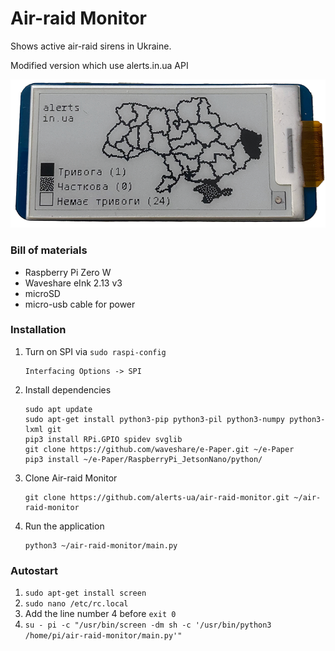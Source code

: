 # Air-raid Monitor

Shows active air-raid sirens in Ukraine.

Modified version which use alerts.in.ua API

![display](docs/display_2.png)

### Bill of materials

* Raspberry Pi Zero W
* Waveshare eInk 2.13 v3
* microSD
* micro-usb cable for power

### Installation

1. Turn on SPI via `sudo raspi-config`
    ```
    Interfacing Options -> SPI
   ```
2. Install dependencies
    ```
    sudo apt update
    sudo apt-get install python3-pip python3-pil python3-numpy python3-lxml git 
    pip3 install RPi.GPIO spidev svglib
    git clone https://github.com/waveshare/e-Paper.git ~/e-Paper
    pip3 install ~/e-Paper/RaspberryPi_JetsonNano/python/
    ```
3. Clone Air-raid Monitor
    ```
    git clone https://github.com/alerts-ua/air-raid-monitor.git ~/air-raid-monitor
    ```
6. Run the application
    ```
    python3 ~/air-raid-monitor/main.py
    ```

### Autostart

1. `sudo apt-get install screen`
2. `sudo nano /etc/rc.local`
3. Add the line number 4 before `exit 0`
4. `su - pi -c "/usr/bin/screen -dm sh -c '/usr/bin/python3 /home/pi/air-raid-monitor/main.py'"`